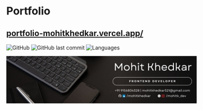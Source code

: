 # Portfolio

## [portfolio-mohitkhedkar.vercel.app/](https://portfolio-mohitkhedkar.vercel.app/)

![GitHub](https://img.shields.io/github/license/mohitkhedkar/portfolio?style=for-the-badge)
![GitHub last commit](https://img.shields.io/github/last-commit/mohitkhedkar/portfolio?style=for-the-badge&color=red)
![Languages](https://img.shields.io/github/languages/count/mohitkhedkar/portfolio?style=for-the-badge)

![](./banner.png)
